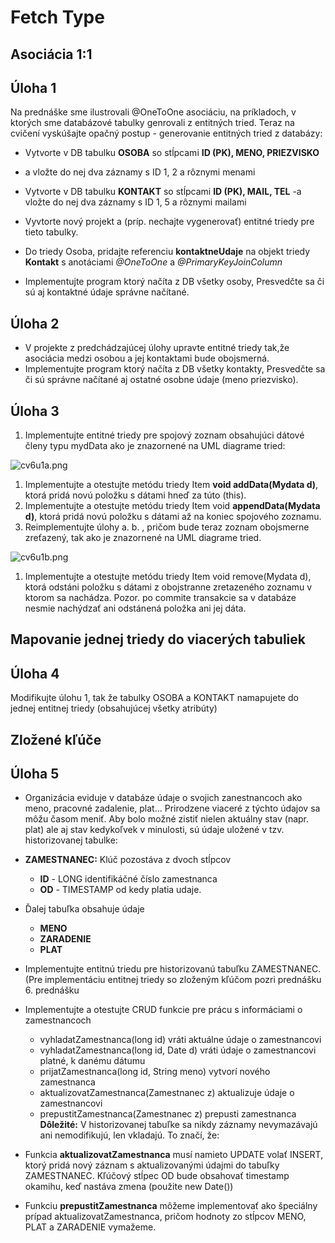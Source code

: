 # Fetch Type
## Asociácia 1:1
## Úloha 1
Na prednáške sme ilustrovali @OneToOne asociáciu, na príkladoch, v ktorých sme databázové tabulky genrovali z entitných tried. Teraz na cvičení vyskúšajte opačný postup - generovanie entitných tried z databázy:
- Vytvorte v DB tabulku **OSOBA** so stĺpcami
  **ID (PK), MENO, PRIEZVISKO**
- a vložte do nej dva záznamy s ID 1, 2 a rôznymi menami
- Vytvorte v DB tabulku **KONTAKT** so stĺpcami
  **ID (PK), MAIL, TEL**
-a vložte do nej dva záznamy s ID 1, 5 a rôznymi mailami
- Vyvtorte nový projekt a (príp. nechajte vygenerovať) entitné triedy pre tieto tabulky.
- Do triedy Osoba, pridajte referenciu **kontaktneUdaje** na objekt triedy **Kontakt** s anotáciami *@OneToOne* a *@PrimaryKeyJoinColumn*

- Implementujte program ktorý načíta z DB všetky osoby, Presvedčte sa či sú aj kontaktné údaje správne načítané.
## Úloha 2
- V projekte z predchádzajúcej úlohy upravte entitné triedy tak,že asociácia medzi osobou a jej kontaktami bude obojsmerná.
- Implementujte program ktorý načíta z DB všetky kontakty, Presvedčte sa či sú správne načítané aj ostatné osobne údaje (meno priezvisko).
## Úloha 3
1. Implementujte entitné triedy pre spojový zoznam obsahujúci dátové členy typu mydData ako je znazornené na UML diagrame tried:

![cv6u1a.png](https://raw.githubusercontent.com/xchovanecv1/VSA/master/Cvicenie%206/cv6u1a.png)

1. Implementujte a otestujte metódu triedy Item **void addData(Mydata d)**, ktorá pridá novú položku s dátami hneď za túto (this).
1. Implementujte a otestujte metódu triedy Item void **appendData(Mydata d)**, ktorá pridá novú položku s dátami až na koniec spojového zoznamu.
1. Reimplementujte úlohy a. b. , pričom bude teraz zoznam obojsmerne zreťazený, tak ako je znazornené na UML diagrame tried.

![cv6u1b.png](https://raw.githubusercontent.com/xchovanecv1/VSA/master/Cvicenie%206/cv6u1b.png)

1. Implementujte a otestujte metódu triedy Item void remove(Mydata d), ktorá odstáni položku s dátami z obojstranne zretazeného zoznamu v ktorom sa nachádza. Pozor. po commite transakcie sa v databáze nesmie nachýdzať ani odstánená položka ani jej dáta.
## Mapovanie jednej triedy do viacerých tabuliek
## Úloha 4
Modifikujte úlohu 1, tak že tabulky OSOBA a KONTAKT namapujete do jednej entitnej triedy (obsahujúcej všetky atribúty)

## Zložené kľúče
## Úloha 5
- Organizácia eviduje v databáze údaje o svojich zanestnancoch ako meno, pracovné zadalenie, plat... Prirodzene viaceré z týchto údajov sa môžu časom meniť. Aby bolo možné zistiť nielen aktuálny stav (napr. plat) ale aj stav kedykoľvek v minulosti, sú údaje uložené v tzv. historizovanej tabulke:
- **ZAMESTNANEC:** Klúč pozostáva z dvoch stĺpcov
  - **ID** - LONG identifikáčné číslo zamestnanca
  - **OD** - TIMESTAMP od kedy platia udaje.

- Ďalej tabuľka obsahuje údaje
  - **MENO**
  - **ZARADENIE**
  - **PLAT**

- Implementujte entitnú triedu pre historizovanú tabuľku ZAMESTNANEC. (Pre implementáciu entitnej triedy so zloženým kľúčom pozri prednášku 6. prednášku
- Implementujte a otestujte CRUD funkcie pre prácu s informáciami o zamestnancoch
  - vyhladatZamestnanca(long id) vráti aktuálne údaje o zamestnancovi
  - vyhladatZamestnanca(long id, Date d) vráti údaje o zamestnancovi platné, k danému dátumu
  - prijatZamestnanca(long id, String meno) vytvorí nového zamestnanca
  - aktualizovatZamestnanca(Zamestnanec z) aktualizuje údaje o zamestnancovi
  - prepustitZamestnanca(Zamestnanec z) prepusti zamestnanca
**Dôležité:** V historizovanej tabuľke sa nikdy záznamy nevymazávajú ani nemodifikujú, len vkladajú. To značí, že:
- Funkcia **aktualizovatZamestnanca** musí namieto UPDATE volať INSERT, ktorý pridá nový záznam s aktualizovanými údajmi do tabuľky ZAMESTNANEC. Kľúčový stĺpec OD bude obsahovať timestamp okamihu, keď nastáva zmena (použite new Date())
- Funkciu **prepustitZamestnanca** môžeme implementovať ako špeciálny prípad aktualizovatZamestnanca, pričom hodnoty zo stĺpcov MENO, PLAT a ZARADENIE vymažeme.
